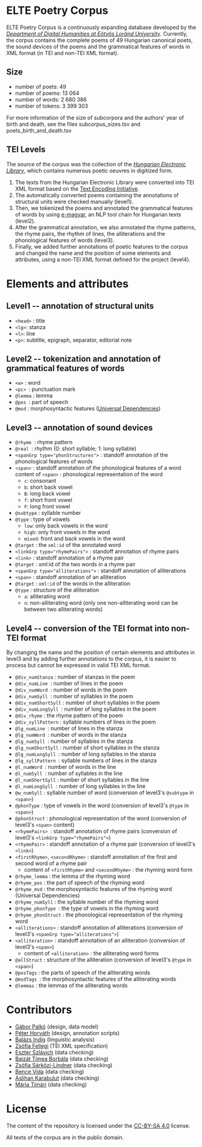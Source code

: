 
# ELTE Poetry Corpus


ELTE Poetry Corpus is a continuously expanding database developed by the [_Department of Digital Humanities at Eötvös Loránd University_](https://elte-dh.hu/). Currently, the corpus contains the complete poems of 49 Hungarian canonical poets, the sound devices of the poems and the grammatical features of words in XML format (in TEI and non-TEI XML format).

## Size

- number of poets: 49
- number of poems: 13 064
- number of words: 2 680 386
- number of tokens: 3 399 303

For more information of the size of subcorpora and the authors' year of birth and death, see the files subcorpus\_sizes.tsv and poets\_birth\_and\_death.tsv 

## TEI Levels

The source of the corpus was the collection of the [_Hungarian Electronic Library_](http://mek.oszk.hu), which contains numerous poetic oeuvres in digitized form.

1. The texts from the Hungarian Electronic Library were converted into TEI XML format based on the [Text Encoding Initiative](https://tei-c.org/).
2. The automatically converted poems containing the annotations of structural units were checked manually (level1).
3. Then, we tokenized the poems and annotated the grammatical features of words by using [e-magyar](https://github.com/nytud/emtsv), an NLP tool chain for Hungarian texts (level2).
4. After the grammatical annotation, we also annotated the rhyme patterns, the rhyme pairs, the rhythm of lines, the alliterations and the phonological features of words (level3).
5. Finally, we added further annotations of poetic features to the corpus and changed the name and the position of some elements and attributes, using a non-TEI XML format defined for the project (level4).

# Elements and attributes

## Level1 -- annotation of structural units

- `<head>` : title
- `<lg>`: stanza
- `<l>`: line
- `<p>`: subtitle, epigraph, separator, editorial note


## Level2 -- tokenization and annotation of grammatical features of words

- `<w>` : word
- `<pc> `: punctuation mark
- `@lemma` : lemma
- `@pos `: part of speech
- `@msd` : morphosyntactic features ([Universal Dependencies](https://universaldependencies.org/))


## Level3 -- annotation of sound devices

- `@rhyme `: rhyme pattern
- `@real `: rhythm (0: short syllable; 1: long syllable)
- `<spanGrp type="phonStructures">` : standoff annotation of the phonological features of words
- `<span>` : standoff annotation of the phonological features of a word
	content of `<span>` : phonological representation of the word
	- `c`: consonant
	- `b`: short back vowel
	- `B`: long back vowel
	- `f`: short front vowel
	- `F`: long front vowel
- `@subtype` : syllable number
- `@type` : type of vowels
	- `low`: only back vowels in the word
	- `high`: only front vowels in the word
	- `mixed`: front and back vowels in the word
- `@target` : the `xml:id` of the annotated word
- `<linkGrp type="rhymePairs">` : standoff annotation of rhyme pairs
- `<link>` : standoff annotation of a rhyme pair
- `@target` : xml:id of the two words in a rhyme pair
- `<spanGrp type="alliterations">` : standoff annotation of alliterations
- `<span>` : standoff annotation of an alliteration
- `@target` : `xml:id` of the words in the alliteration
- `@type` : structure of the alliteration
	- `a`: alliterating word
	- `n`: non-alliterating word (only one non-alliterating word can be between two alliterating words)

## Level4 -- conversion of the TEI format into non-TEI format 

By changing the name and the position of certain elements and attributes in level3 and by adding further annotations to the corpus, it is easier to process but cannot be expressed in valid TEI XML format.

- `@div_numStanza` : number of stanzas in the poem
- `@div_numLine `: number of lines in the poem
- `@div_numWord `: number of words in the poem
- `@div_numSyll `: number of syllables in the poem
- `@div_numShortSyll` : number of short syllables in the poem
- `@div_numLongSyll `: number of long syllables in the poem
- `@div_rhyme` : the rhyme pattern of the poem
- `@div_syllPattern` : syllable numbers of lines in the poem
- `@lg_numLine `: number of lines in the stanza
- `@lg_numWord `: number of words in the stanza
- `@lg_numSyll `: number of syllables in the stanza
- `@lg_numShortSyll` : number of short syllables in the stanza
- `@lg_numLongSyll `: number of long syllables in the stanza
- `@lg_syllPattern `: syllable numbers of lines in the stanza
- `@l_numWord `: number of words in the line
- `@l_numSyll `: number of syllables in the line
- `@l_numShortSyll` : number of short syllables in the line
- `@l_numLongSyll `: number of long syllables in the line 
- `@w_numSyll` : syllable number of word (conversion of level3's `@subtype` in `<span>`)
- `@phonType` : type of vowels in the word (conversion of level3's `@type` in `<span>`)
- `@phonStruct` : phonological representation of the word (conversion of level3's `<span>` content)
- `<rhymePairs> `: standoff annotation of rhyme pairs (conversion of level3's `<linkGrp type="rhymePairs">`)
- `<rhymePair>` : standoff annotation of a rhyme pair (conversion of level3's `<link>`)
- `<firstRhyme>`, `<secondRhyme>` : standoff annotation of the first and second word of a rhyme pair
	- content of `<firstRhyme>` and `<secondRhyme>` : the rhyming word form
- `@rhyme_lemma` : the lemma of the rhyming word
- `@rhyme_pos` : the part of speech of the rhyming word
- `@rhyme_msd` : the morphosyntactic features of the rhyming word (Universal Dependencies)
- `@rhyme_numSyll` : the syllable number of the rhyming word
- `@rhyme_phonType `: the type of vowels in the rhyming word
- `@rhyme_phonStruct` : the phonological representation of the rhyming word
- `<alliterations>` : standoff annotation of alliterations (conversion of level3's `<spanGrp type="alliterations">`)
- `<alliteration>` : standoff annotation of an alliteration (conversion of level3's `<span>`)
	- content of `<alliteration>` : the alliterating word forms
- `@allStruct` : structure of the alliteration (conversion of level3's `@type` in `<span>`)
- `@posTags` : the parts of speech of the alliterating words
- `@msdTags `: the morphosyntactic features of the alliterating words
- `@lemmas` : the lemmas of the alliterating words


# Contributors

- [Gábor Palkó](https://github.com/luhpeg) (design, data model)
- [Péter Horváth](https://github.com/horvathpeti99) (design, annotation scripts)
- [Balázs Indig](https://github.com/dlazesz) (linguistic analysis)
- [Zsófia Fellegi](https://github.com/zsofiafellegi) (TEI XML specification)
- [Eszter Szlávich](https://github.com/sz-eszter) (data checking)
- [Bajzát Tímea Borbála](https://github.com/bajzattimi) (data checking)
- [Zsófia Sárközi-Lindner](https://github.com/sarkozizsofia) (data checking)
- [Bence Vida](https://github.com/VidaBence) (data checking)
- [Aslihan Karabulut](https://github.com/arakaslihan) (data checking)
- [Mária Timári](https://github.com/MariaTimari) (data checking)

# License

The content of the repository is licensed under the [CC-BY-SA 4.0](https://creativecommons.org/licenses/by-sa/4.0/) license.

All texts of the corpus are in the public domain.
